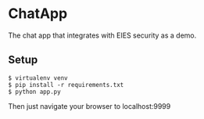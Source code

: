 # ChatApp #
The chat app that integrates with EIES security as a demo.

## Setup ##
```
$ virtualenv venv
$ pip install -r requirements.txt
$ python app.py
```
Then just navigate your browser to localhost:9999
